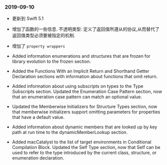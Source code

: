 ### 2019-09-10

* 更新到 Swift 5.1
* 增加了函数的一些信息. 不透明类型: 定义了返回值所遵从的协议,从而替代了返回值类型必须要被指定的机制.

* 增加了 `property wrappers`
* Added information enumerations and structures that are frozen for library evolution to the frozen section.
* Added the Functions With an Implicit Return and Shorthand Getter Declaration sections with information about functions that omit return.
* Added information about using subscripts on types to the Type Subscripts section.
Updated the Enumeration Case Pattern section, now that an enumeration case pattern can match an optional value.
* Updated the Memberwise Initializers for Structure Types section, now that memberwise initializers support omitting parameters for properties that have a default value.
* Added information about dynamic members that are looked up by key path at run time to the dynamicMemberLookup section.
* Added macCatalyst to the list of target environments in Conditional Compilation Block.
Updated the Self Type section, now that Self can be used to refer to the type introduced by the current class, structure, or enumeration declaration.